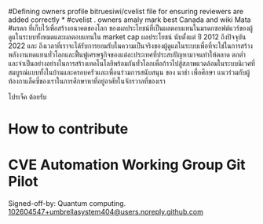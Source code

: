 #Defining owners profile bitruesiwi/cvelist file for ensuring reviewers are added correctly
* 
#cvelist . owners amaly mark best Canada and wiki Mata
#มรดก ที่เก็บไว้เพื่อสร้างอนาคตของโลก ของผลประโยชน์ที่เป็นผลตอบแทนในมรดกซอฟต์แวร์ของผู้ดูแในระบบทั้งหมดและผลตอบแทนใน market cap
ผลประโยชน์ นับตั้งแต่ ปี 2012 ถึงปัจจุบัน 2022 และ ถึงเวลาที่เราจะได้รับการยอมรับในความเป็นจริงของผู้ดูแลในระบบเพื่อที่จะใช่ในการสร้างพลังงานทดแทนทั่วโลกและฟื้นฟูเศรษฐกิจของแต่ละประเทศที่ประสบปัญหามาจนทำให้ตลาด ตกต่ำ
และจำเป็นอย่างอย่างในการสร้างเทคโนโลยีพร้อมกันทั่วโลกเพื่อก้าวไปสู้สภาพแวดล้อมในระบบนิเวศที่สมบูรณ์แบบทั้งในบ้านและครอบครัวและเพื่อนร่วมการสนับสนุน ของ นาช่า เพื่อศึกษา แนวร่วมกับผู้ ท้องกาแล็คซี่ของเราในการศึกษาหาที่อยู่อาศัยในจักรวาลที่ของเรา

โปรเจ็ค ต้อยรับ
# How to contribute
# CVE Automation Working Group Git Pilot
Signed-off-by: Quantum computing. <102604547+umbrellasystem404@users.noreply.github.com>
